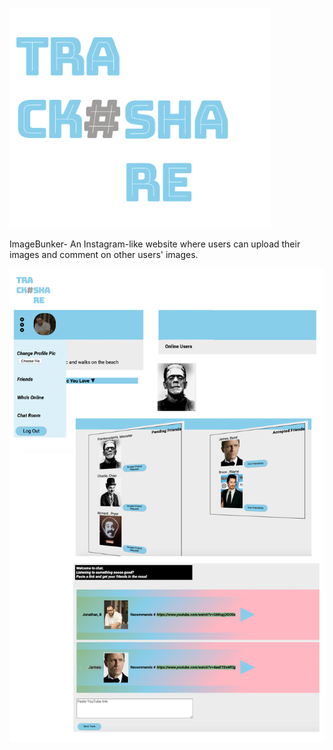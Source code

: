 ![alt text](https://github.com/Johnnybar/social-network/blob/master/readme_logo_trackshare.png?raw=true "Title")

ImageBunker- An Instagram-like website where users can upload their images and comment on other users' images.

![alt text](https://github.com/Johnnybar/social-network/blob/master/readme_ss_trackshare.png?raw=true "Title")
